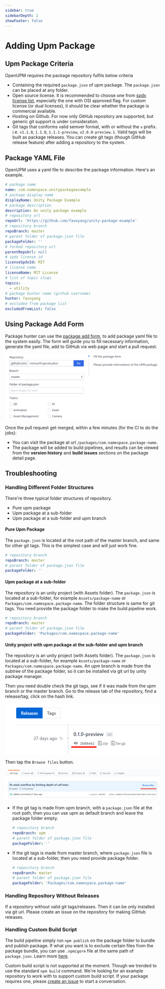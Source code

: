 ```yaml
---
sidebar: true
sidebarDepth: 2
showFooter: false
---
```

# Adding Upm Package

## Upm Package Criteria

OpenUPM requires the package repository fulfils below criteria
- Containing the required `package.json` of upm package. The `package.json` can be placed at any folder.
- Open source license. It is recommended to choose one from [spdx license list](https://spdx.org/licenses/), especially the one with OSI approved flag. For custom license (or dual licenses), it should be clear whether the package is commercial available.
- Hosting on Github. For now only GitHub repository are supported, but generic git support is under consideration.
- Git tags that conforms valid semver format, with or without the `v` prefix. i.e. `v1.1.0`, `1.1.0`, `1.1.1-preview`, `v2.0.0-preview.1`. Valid tags will be built as package releases. You can create git tags (though GitHub release feature) after adding a repository to the system.

## Package YAML File

OpenUPM uses a yaml file to describe the package information. Here's an example.

```yaml
# package name
name: com.namespace.unitypackageexample
# package display name
displayName: Unity Package Example
# package description
description: An unity package example
# repository url
repoUrl: 'https://github.com/favoyang/unity-package-example'
# repository branch
repoBranch: master
# parent folder of package.json file
packageFolder: ''
# forked repository url
parentRepoUrl: null
# spdx license id
licenseSpdxId: MIT
# license name
licenseName: MIT License
# list of topic slugs
topics:
  - utility
# package hunter name (github username)
hunter: favoyang
# excluded from package list
excludedFromList: false
```

## Using Package Add Form

Package hunter can use the [package add form](/packages/add/), to add package yaml file to the system easily. The form will guide you to fill necessary information, generate the yaml file, add to GitHub via web page and start a pull request.

[![package add form](./images/package-add-form.png)](/packages/add/)

Once the pull request get merged, within a few minutes (for the CI to do the jobs):
- You can visit the package at url `/packages/com.namespace.package-name`.
- The package will be added to build pipelines, and results can be viewed from the **version history** and **build issues** sections on the package detail page.

## Troubleshooting

### Handling Different Folder Structures

There're three typical folder structures of repository.

- Pure upm package
- Upm package at a sub-folder
- Upm package at a sub-folder and upm branch

#### Pure Upm Package

The `package.json` is located at the root path of the master branch, and same for other git tags. This is the simplest case and will just work fine.

```yaml
# repository branch
repoBranch: master
# parent folder of package.json file
packageFolder: ''
```

#### Upm package at a sub-folder

The repository is an unity project (with Assets folder). The `package.json` is located at a sub-folder, for example `Assets/package-name` or `Packages/com.namespace.package-name`. The folder structure is same for git tags. You need provide the package folder to make the build pipeline work.

```yaml
# repository branch
repoBranch: master
# parent folder of package.json file
packageFolder: 'Packages/com.namespace.package-name'
```

#### Unity project with upm package at the sub-folder and upm branch

The repository is an unity project (with Assets folder). The `package.json` is located at a sub-folder, for example `Assets/package-name` or `Packages/com.namespace.package-name`. An upm branch is made from the subtree of the package folder, so it can be installed via git url by unity package manager.

Then you need double check the git tags, see if it was made from the upm branch or the master branch. Go to the release tab of the repository, find a release/tag, click on the hash link.

![finding git tags](./images/finding-git-tag.png)

Then tap the `Browse files` button.

![browse files](./images/git-browse-files.png)


- If the git tag is made from upm branch, with a `package.json` file at the root path, then you can use upm as default branch and leave the package folder empty.
  ```yaml
  # repository branch
  repoBranch: upm
  # parent folder of package.json file
  packageFolder: ''
  ```
- If the git tags is made from master branch, where `package.json` file is located at a sub-folder, then you need provide package folder.
  ```yaml
  # repository branch
  repoBranch: master
  # parent folder of package.json file
  packageFolder: 'Packages/com.namespace.package-name'
  ```

### Handling Repository Without Releases

If a repository without valid git tags/releases. Then it can be only installed via git url. Please create an issue on the repository for making GitHub releases.

### Handling Custom Build Script

The build pipeline simply run `npm publish` on the package folder to bundle and publish package. If what you want is to exclude certain files from the package bundle, you can use `.npmigore` file at the same path of `package.json`. Learn more [here](https://docs.npmjs.com/misc/developers#keeping-files-out-of-your-package).

Custom build script is not supported at the moment. Though we trended to use the standard `npm build` command. We're looking for an example repository to work with to support custom build script. If your package requires one, please [create an issue](https://github.com/openupm/openupm/issues) to start a conversation.
